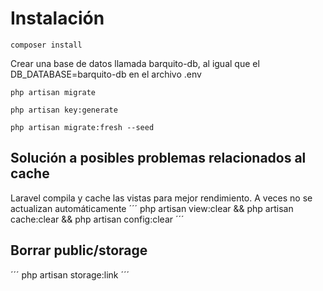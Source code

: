 # Instalación
```
composer install
```
Crear una base de datos llamada barquito-db, al igual que el DB_DATABASE=barquito-db en el archivo .env
```
php artisan migrate
```
```
php artisan key:generate
```
```
php artisan migrate:fresh --seed
```

## Solución a posibles problemas relacionados al cache
Laravel compila y cache las vistas para mejor rendimiento. A veces no se actualizan automáticamente
´´´
php artisan view:clear && php artisan cache:clear && php artisan config:clear
´´´

## Borrar public/storage
´´´
php artisan storage:link
´´´
